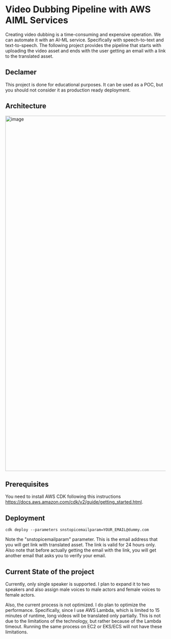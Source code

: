 
# Video Dubbing Pipeline with AWS AIML Services

Creating video dubbing is a time-consuming and expensive operation. We can automate it with an AI-ML service. Specifically with speech-to-text and text-to-speech. The following project provides the pipeline that starts with uploading the video asset and ends with the user getting an email with a link to the translated asset.

## Declamer

This project is done for educational purposes. It can be used as a POC, but you should not consider it as production ready deployment.

## Architecture
<img width="1112" alt="image" src="https://github.com/MichaelShapira/video-dubbing/assets/135519473/14853229-38aa-4911-912b-ef3559b40694">

## Prerequisites

You need to install AWS CDK following this instructions https://docs.aws.amazon.com/cdk/v2/guide/getting_started.html.

## Deployment
```
cdk deploy --parameters snstopicemailparam=YOUR_EMAIL@dummy.com
```
Note the "snstopicemailparam" parameter. This is the email address that you will get link with translated asset. The link is valid for 24 hours only.
 
Also note that before actually getting the email with the link, you will get another email that asks you to verify your email.

## Current State of the project

Currently, only single speaker is supported. I plan to expand it to two speakers and also assign male voices to male actors and female voices to female actors. 

Also, the current process is not optimized. I do plan to optimize the performance. Specifically, since I use AWS Lambda, which is limited to 15 minutes of runtime, long videos will be translated only partially. This is not due to the limitations of the technology, but rather because of the Lambda timeout. Running the same process on EC2 or EKS/ECS will not have these limitations.
